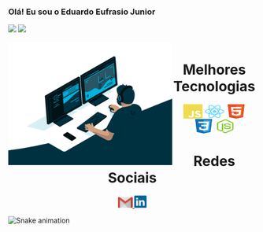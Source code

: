 ### Olá!  Eu sou o Eduardo Eufrasio  Junior

<div >
  <img height="180em" src="https://github-readme-stats.vercel.app/api?username=eduardoeufrasio&show_icons=true&theme=algolia&include_all_commits=true&count_private=true"/>
  <img height="180em" src="https://github-readme-stats.vercel.app/api/top-langs/?username=eduardoeufrasio&layout=compact&langs_count=16&theme=algolia"/>
</div>


<div  align="center"> 
  <div style="display: inline_block"><br>
    <img align="left" height="250" alt="coding-time" src="code.gif">
    <h1 align="center">Melhores Tecnologias </h1>
    <img align="center" height="30" width="40" alt="js-icon"  src="https://raw.githubusercontent.com/devicons/devicon/master/icons/javascript/javascript-plain.svg">
    <img align="center" height="30" width="40" alt="react-icon" src="https://raw.githubusercontent.com/devicons/devicon/master/icons/react/react-original.svg">
    <img align="center" height="30" width="40" alt="html-icon" src="https://raw.githubusercontent.com/devicons/devicon/master/icons/html5/html5-original.svg">
    <img align="center" height="30" width="40" alt="css-icon" src="https://raw.githubusercontent.com/devicons/devicon/master/icons/css3/css3-original.svg">
    <img align="center" height="30" width="40" alt="nodejs-icon" src="https://raw.githubusercontent.com/devicons/devicon/master/icons/nodejs/nodejs-original.svg">
   </div>

<h1 align="center">Redes Sociais</h1>
    <a href = "mailto: dudu13br@gmail.com">
      <img width="30" src="gmail.svg">
    </a>
    <a href = "https://www.linkedin.com/in/eduardo-eufrasio-j%C3%BAnior-391169240/">
      <img width="25" src="linkedin.svg">
    </a>

</div>

![Snake animation](https://github.com/LuigiGF/LuigiGF/blob/output/github-contribution-grid-snake.svg)
